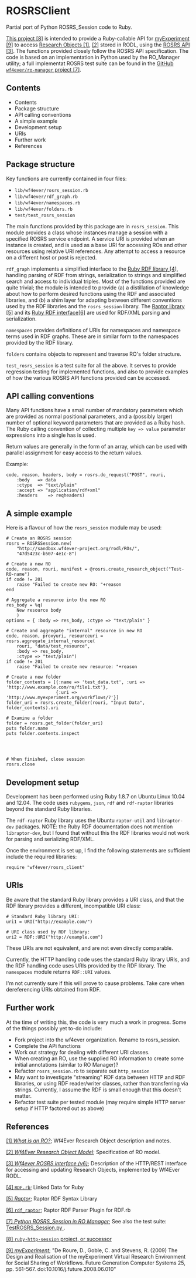ROSRSClient
=================

Partial port of Python ROSRS_Session code to Ruby.

[This project [8]][ref8] is intended to provide a Ruby-callable API for [myExperiment [9]][ref9] to access [Research Objects [1]][ref1], [[2]][ref2] stored in RODL, using the [ROSRS API [3]][ref3].  The functions provided closely follow the ROSRS API specification.  The code is based on an implementation in Python used by the RO_Manager utility; a full implementat ROSRS test suite can be found in the [GitHub `wf4ever/ro-manager` project [7]][ref7].

[ref1]: http://www.wf4ever-project.org/wiki/pages/viewpage.action?pageId=2065079 "What is an RO?"

[ref2]: http://wf4ever.github.com/ro/ "Wf4Ever Research Object Model"

[ref3]: http://www.wf4ever-project.org/wiki/display/docs/RO+SRS+interface+6 "ROSRS interface (v6)"

[ref7]: https://github.com/wf4ever/ro-manager/blob/master/src/rocommand/ROSRS_Session.py "Python ROSRS_Session in RO Manager.  See also test suite: https://github.com/wf4ever/ro-manager/blob/master/src/rocommand/test/TestROSRS_Session.py"
 
[ref8]: https://github.com/gklyne/ruby-http-session "ruby-http-session project, or successor"

[ref9]: http://www.myexperiment.org/ "De Roure, D., Goble, C. and Stevens, R. (2009) The Design and Realisation of the myExperiment Virtual Research Environment for Social Sharing of Workflows. Future Generation Computer Systems 25, pp. 561-567. doi:10.1016/j.future.2008.06.010"


## Contents

* Contents
* Package structure
* API calling conventions
* A simple example
* Development setup
* URIs
* Further work
* References


## Package structure

Key functions are currently contained in four files:

* `lib/wf4ever/rosrs_session.rb`
* `lib/wf4ever/rdf_graph.rb`
* `lib/wf4ever/namespaces.rb`
* `lib/wf4ever/folders.rb`
* `test/test_rosrs_session`

The main functions provided by this package are in `rosrs_session`.  This module provides a class whose instances manage a session with a specified ROSRS service endpoint.  A service URI is provided when an instance is created, and is used as a base URI for accessing ROs and other resources using relative URI references.  Any attempt to access a resource on a different host or post is rejected.

`rdf_graph` implements a simplified interface to the [Ruby RDF library [4]][ref4], handling parsing of RDF from strings, serialization to strings and simplified search and access to individual triples.  Most of the functions provided are quite trivial; the module is intended to provide (a) a distillation of knowledge about how to perform desired functions using the RDF and associated libraries, and (b) a shim layer for adapting between different conventions used by the RDF libraries and the `rosrs_session` library.  The [Raptor library [5]][ref5] and its [Ruby RDF interface[6]][ref6] are used for RDF/XML parsing and serialization.

[ref4]: http://rdf.rubyforge.org/ "RDF.rb: Linked Data for Ruby"

[ref5]: http://librdf.org/raptor/ "Raptor RDF Syntax Library"

[ref6]: http://rdf.rubyforge.org/raptor/ "Raptor RDF Parser Plugin for RDF.rb"

`namespaces` provides definitions of URIs for namespaces and namespace terms used in RDF graphs.  These are in similar form to the namespaces provided by the RDF library.

`folders` contains objects to represent and traverse RO's folder structure.

`test_rosrs_session` is a test suite for all the above.  It serves to provide regression testing for implemented functions, and also to provide examples of how the various ROSRS API functions provided can be accessed.


## API calling conventions

Many API functions have a small number of mandatory parameters which are provided as normal positional parameters, and a (possibly larger) number of optional keyword parameters that are provided as a Ruby hash.  The Ruby calling convention of collecting multiple `key => value` parameter expressions into a single has is used.

Return values are generally in the form of an array, which can be used with parallel assignment for easy access to the return values.

Example:

    code, reason, headers, body = rosrs.do_request("POST", rouri,
        :body   => data
        :ctype  => "text/plain"
        :accept => "application/rdf+xml"
        :headers    => reqheaders)


## A simple example

Here is a flavour of how the `rosrs_session` module may be used:

    # Create an ROSRS session
    rosrs = ROSRSSession.new(
        "http://sandbox.wf4ever-project.org/rodl/ROs/", 
        "47d5423c-b507-4e1c-8")

    # Create a new RO
    code, reason, rouri, manifest = @rosrs.create_research_object("Test-RO-name")
    if code != 201
        raise "Failed to create new RO: "+reason
    end

    # Aggregate a resource into the new RO
    res_body = %q(
        New resource body
        )
    options = { :body => res_body, :ctype => "text/plain" }

    # Create and aggregate "internal" resource in new RO
    code, reason, proxyuri, resourceuri = rosrs.aggregate_internal_resource(
        rouri, "data/test_resource",
        :body => res_body,
        :ctype => "text/plain")
    if code != 201
        raise "Failed to create new resource: "+reason

    # Create a new folder
    folder_contents = [{:name => 'test_data.txt', :uri => 'http://www.example.com/ro/file1.txt'},
                       {:uri => 'http://www.myexperiment.org/workflows/7'}]
    folder_uri = rosrs.create_folder(rouri, "Input Data", folder_contents).uri

    # Examine a folder
    folder = rosrs.get_folder(folder_uri)
    puts folder.name
    puts folder.contents.inspect




    # When finished, close session
    rosrs.close


## Development setup

Development has been performed using Ruby 1.8.7 on Ubuntu Linux 10.04 and 12.04.  The code uses `rubygems`, `json`, `rdf` and `rdf-raptor` libraries beyond the standard Ruby libraries.

The `rdf-raptor` Ruby library uses the Ubuntu `raptor-util` and `libraptor-dev` packages.  NOTE: the Ruby RDF documentation does not mention `libraptor-dev`, but I found that without this the RDF libraries would not work for parsing and serializing RDF/XML.

Once the environment is set up, I find the following statements are sufficient include the required libraries:

    require "wf4ever/rosrs_client"

## URIs

Be aware that the standard Ruby library provides a URI class, and that the RDF library provides a different, incompatible URI class:

    # Standard Ruby library URI:
    uri1 = URI("http://example.com/")
    
    # URI class used by RDF library:
    uri2 = RDF::URI("http://example.com")

These URIs are not equivalent, and are not even directly comparable.

Currently, the HTTP handling code uses the standard Ruby library URIs, and the RDF handling code uses URIs provided by the RDF library.  The `namespaces` module returns `RDF::URI` values.

I'm not currently sure if this will prove to cause problems.  Take care when dereferencing URIs obtained from RDF.

## Further work

At the time of writing this, the code is very much a work in progress.  Some of the things possibly yet to-do include:

* Fork project into the wf4ever organization.  Rename to rosrs_session.
* Complete the APi functions
* Work out strategy for dealing with different URI classes.
* When creating an RO, use the supplied RO information to create some initial annotations (similar to RO Manager)?
* Refactor `rosrs_session.rb` to separate out `http_session`
* May want to investigate "streaming" RDF data between HTTP and RDF libraries, or using RDF reader/writer classes, rather than transferring via strings.  Currently, I assume the RDF is small enough that this doesn't matter.
* Refactor test suite per tested module (may require simple HTTP server setup if HTTP factored out as above)


## References

[[1] _What is an RO?_][ref1]; Wf4Ever Research Object description and notes.

[[2] _Wf4Ever Research Object Model_][ref2]; Specification of RO model.

[[3] _Wf4ever ROSRS interface (v6)_][ref3]; Description of the HTTP/REST interface for accessing and updating Research Objects, implemented by Wf4Ever RODL.

[[4] `RDF.rb`][ref4]; Linked Data for Ruby

[[5] _Raptor_][ref5]; Raptor RDF Syntax Library

[[6] `rdf_raptor`][ref6]; Raptor RDF Parser Plugin for RDF.rb

[[7] _Python ROSRS\_Session in RO Manager_][ref7];  See also the test suite: [TestROSRS_Session.py ](https://github.com/wf4ever/ro-manager/blob/master/src/rocommand/test/TestROSRS_Session.py).

[[8] `ruby-http-session` project, or successor][ref8]

[[9] _myExperiment_][ref9];  "De Roure, D., Goble, C. and Stevens, R. (2009) The Design and Realisation of the myExperiment Virtual Research Environment for Social Sharing of Workflows. Future Generation Computer Systems 25, pp. 561-567. doi:10.1016/j.future.2008.06.010"


